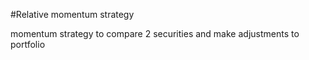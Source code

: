 #Relative momentum strategy

momentum strategy to compare 2 securities and make adjustments to portfolio

